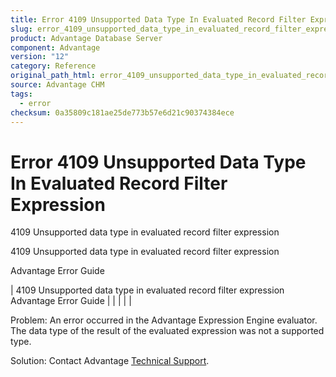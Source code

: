 ```yaml
---
title: Error 4109 Unsupported Data Type In Evaluated Record Filter Expression
slug: error_4109_unsupported_data_type_in_evaluated_record_filter_expression
product: Advantage Database Server
component: Advantage
version: "12"
category: Reference
original_path_html: error_4109_unsupported_data_type_in_evaluated_record_filter_expression.htm
source: Advantage CHM
tags:
  - error
checksum: 0a35809c181ae25de773b57e6d21c90374384ece
---
```


# Error 4109 Unsupported Data Type In Evaluated Record Filter Expression

4109 Unsupported data type in evaluated record filter expression

4109 Unsupported data type in evaluated record filter expression

Advantage Error Guide

| 4109 Unsupported data type in evaluated record filter expression  Advantage Error Guide |  |  |  |  |

Problem: An error occurred in the Advantage Expression Engine evaluator. The data type of the result of the evaluated expression was not a supported type.

Solution: Contact Advantage [Technical Support](master_technical_support_u_s__and_canada.md).
